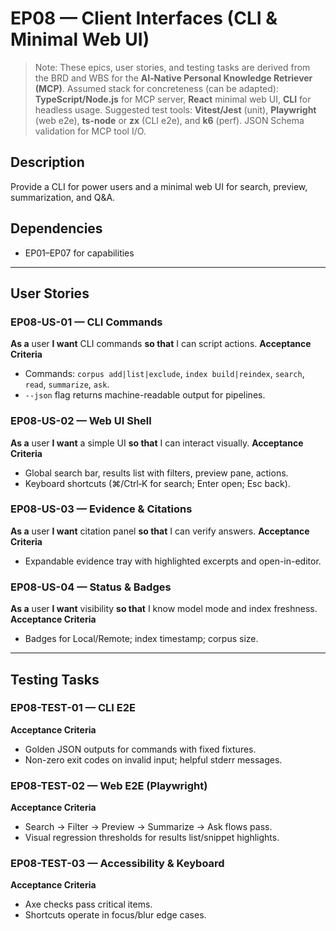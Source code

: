 # EP08 — Client Interfaces (CLI & Minimal Web UI)

> Note: These epics, user stories, and testing tasks are derived from the BRD and WBS for the **AI‑Native Personal Knowledge Retriever (MCP)**.
> Assumed stack for concreteness (can be adapted): **TypeScript/Node.js** for MCP server, **React** minimal web UI, **CLI** for headless usage.
> Suggested test tools: **Vitest/Jest** (unit), **Playwright** (web e2e), **ts-node** or **zx** (CLI e2e), and **k6** (perf). JSON Schema validation for MCP tool I/O.

## Description

Provide a CLI for power users and a minimal web UI for search, preview, summarization, and Q&A.

## Dependencies

- EP01–EP07 for capabilities

---

## User Stories

### EP08-US-01 — CLI Commands

**As a** user **I want** CLI commands **so that** I can script actions.
**Acceptance Criteria**

- Commands: `corpus add|list|exclude`, `index build|reindex`, `search`, `read`, `summarize`, `ask`.
- `--json` flag returns machine-readable output for pipelines.

### EP08-US-02 — Web UI Shell

**As a** user **I want** a simple UI **so that** I can interact visually.
**Acceptance Criteria**

- Global search bar, results list with filters, preview pane, actions.
- Keyboard shortcuts (⌘/Ctrl‑K for search; Enter open; Esc back).

### EP08-US-03 — Evidence & Citations

**As a** user **I want** citation panel **so that** I can verify answers.
**Acceptance Criteria**

- Expandable evidence tray with highlighted excerpts and open-in-editor.

### EP08-US-04 — Status & Badges

**As a** user **I want** visibility **so that** I know model mode and index freshness.
**Acceptance Criteria**

- Badges for Local/Remote; index timestamp; corpus size.

---

## Testing Tasks

### EP08-TEST-01 — CLI E2E

**Acceptance Criteria**

- Golden JSON outputs for commands with fixed fixtures.
- Non-zero exit codes on invalid input; helpful stderr messages.

### EP08-TEST-02 — Web E2E (Playwright)

**Acceptance Criteria**

- Search → Filter → Preview → Summarize → Ask flows pass.
- Visual regression thresholds for results list/snippet highlights.

### EP08-TEST-03 — Accessibility & Keyboard

**Acceptance Criteria**

- Axe checks pass critical items.
- Shortcuts operate in focus/blur edge cases.
